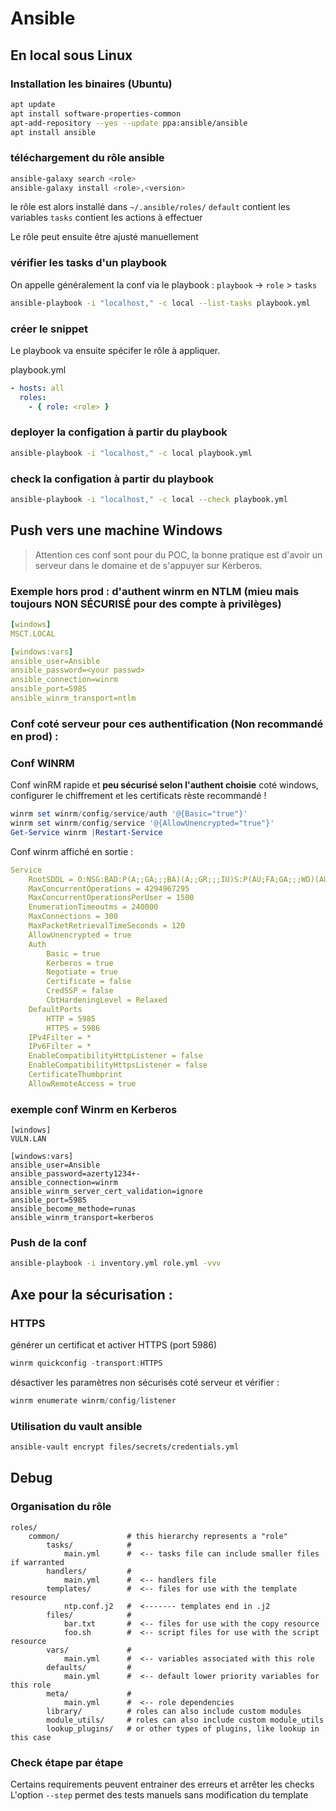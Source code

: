 # Ansible

## En local sous Linux

### Installation les binaires (Ubuntu)

```bash
apt update
apt install software-properties-common
apt-add-repository --yes --update ppa:ansible/ansible
apt install ansible
```


### téléchargement du rôle ansible

```bash
ansible-galaxy search <role>
ansible-galaxy install <role>,<version>
```

le rôle est alors installé dans `~/.ansible/roles/`
`default` contient les variables
`tasks` contient les actions à effectuer

Le rôle peut ensuite être ajusté manuellement


### vérifier les tasks d'un playbook

On appelle généralement la conf via le playbook : `playbook` -> `role` > `tasks`

```bash
ansible-playbook -i "localhost," -c local --list-tasks playbook.yml
```


### créer le snippet

Le playbook va ensuite spécifer le rôle à appliquer.

playbook.yml

```yml
- hosts: all
  roles:
    - { role: <role> }
```


### deployer la configation à partir du playbook

```bash
ansible-playbook -i "localhost," -c local playbook.yml
```


### check la configation à partir du playbook

```bash
ansible-playbook -i "localhost," -c local --check playbook.yml
```


## Push vers une machine Windows

> Attention ces conf sont pour du POC, la bonne pratique est d'avoir un serveur dans le domaine et de s'appuyer sur Kerberos.


### Exemple hors prod : d'authent winrm en NTLM (mieu mais toujours NON SÉCURISÉ pour des compte à privilèges)

```yml
[windows]
MSCT.LOCAL

[windows:vars]
ansible_user=Ansible
ansible_password=<your passwd>
ansible_connection=winrm
ansible_port=5985
ansible_winrm_transport=ntlm
```


### Conf coté serveur pour ces authentification (Non recommandé en prod) :

### Conf WINRM

Conf winRM rapide et **peu sécurisé selon l'authent choisie** coté windows, configurer le chiffrement et les certificats rèste recommandé ! 

```powershell
winrm set winrm/config/service/auth '@{Basic="true"}'
winrm set winrm/config/service '@{AllowUnencrypted="true"}'
Get-Service winrm |Restart-Service
```


Conf winrm affiché en sortie :

```yml
Service
    RootSDDL = O:NSG:BAD:P(A;;GA;;;BA)(A;;GR;;;IU)S:P(AU;FA;GA;;;WD)(AU;SA;GXGW;;;WD)
    MaxConcurrentOperations = 4294967295
    MaxConcurrentOperationsPerUser = 1500
    EnumerationTimeoutms = 240000
    MaxConnections = 300
    MaxPacketRetrievalTimeSeconds = 120
    AllowUnencrypted = true
    Auth
        Basic = true
        Kerberos = true
        Negotiate = true
        Certificate = false
        CredSSP = false
        CbtHardeningLevel = Relaxed
    DefaultPorts
        HTTP = 5985
        HTTPS = 5986
    IPv4Filter = *
    IPv6Filter = *
    EnableCompatibilityHttpListener = false
    EnableCompatibilityHttpsListener = false
    CertificateThumbprint
    AllowRemoteAccess = true
```

### exemple conf Winrm en Kerberos

```YML
[windows]
VULN.LAN

[windows:vars]
ansible_user=Ansible
ansible_password=azerty1234+-
ansible_connection=winrm
ansible_winrm_server_cert_validation=ignore
ansible_port=5985
ansible_become_methode=runas
ansible_winrm_transport=kerberos
```

### Push de la conf

```bash
ansible-playbook -i inventory.yml role.yml -vvv
```

## Axe pour la sécurisation : 

### HTTPS

générer un certificat et activer HTTPS (port 5986) 

```powershell
winrm quickconfig -transport:HTTPS
```

désactiver les paramètres non sécurisés coté serveur et vérifier :

```powershell
winrm enumerate winrm/config/listener
```


### Utilisation du vault ansible

```bash
ansible-vault encrypt files/secrets/credentials.yml
```


## Debug

### Organisation du rôle

```
roles/
    common/               # this hierarchy represents a "role"
        tasks/            #
            main.yml      #  <-- tasks file can include smaller files if warranted
        handlers/         #
            main.yml      #  <-- handlers file
        templates/        #  <-- files for use with the template resource
            ntp.conf.j2   #  <------- templates end in .j2
        files/            #
            bar.txt       #  <-- files for use with the copy resource
            foo.sh        #  <-- script files for use with the script resource
        vars/             #
            main.yml      #  <-- variables associated with this role
        defaults/         #
            main.yml      #  <-- default lower priority variables for this role
        meta/             #
            main.yml      #  <-- role dependencies
        library/          # roles can also include custom modules
        module_utils/     # roles can also include custom module_utils
        lookup_plugins/   # or other types of plugins, like lookup in this case
```

### Check étape par étape

Certains requirements peuvent entrainer des erreurs et arrêter les checks 
L'option `--step` permet des tests manuels sans modification du template
